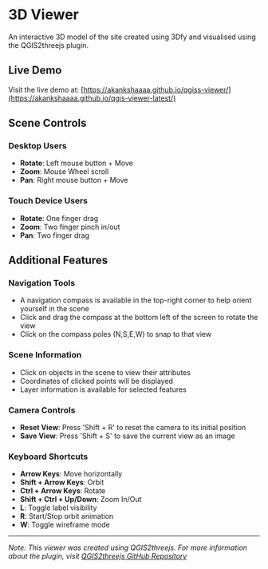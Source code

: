 # 3D Viewer 

An interactive 3D model of the site created using 3Dfy and visualised using the QGIS2threejs plugin.

## Live Demo
Visit the live demo at: [https://akankshaaaa.github.io/qgiss-viewer/](https://akankshaaaa.github.io/qgis-viewer-latest/)

## Scene Controls

### Desktop Users
- **Rotate**: Left mouse button + Move
- **Zoom**: Mouse Wheel scroll
- **Pan**: Right mouse button + Move

### Touch Device Users
- **Rotate**: One finger drag
- **Zoom**: Two finger pinch in/out
- **Pan**: Two finger drag

## Additional Features

### Navigation Tools
- A navigation compass is available in the top-right corner to help orient yourself in the scene
- Click and drag the compass at the bottom left of the screen to rotate the view
- Click on the compass poles (N,S,E,W) to snap to that view

### Scene Information
- Click on objects in the scene to view their attributes
- Coordinates of clicked points will be displayed
- Layer information is available for selected features

### Camera Controls
- **Reset View**: Press 'Shift + R' to reset the camera to its initial position
- **Save View**: Press 'Shift + S' to save the current view as an image

### Keyboard Shortcuts
- **Arrow Keys**: Move horizontally
- **Shift + Arrow Keys**: Orbit
- **Ctrl + Arrow Keys**: Rotate
- **Shift + Ctrl + Up/Down**: Zoom In/Out
- **L**: Toggle label visibility
- **R**: Start/Stop orbit animation
- **W**: Toggle wireframe mode

---
*Note: This viewer was created using QGIS2threejs. For more information about the plugin, visit [QGIS2threejs GitHub Repository](https://github.com/minorua/Qgis2threejs)*
